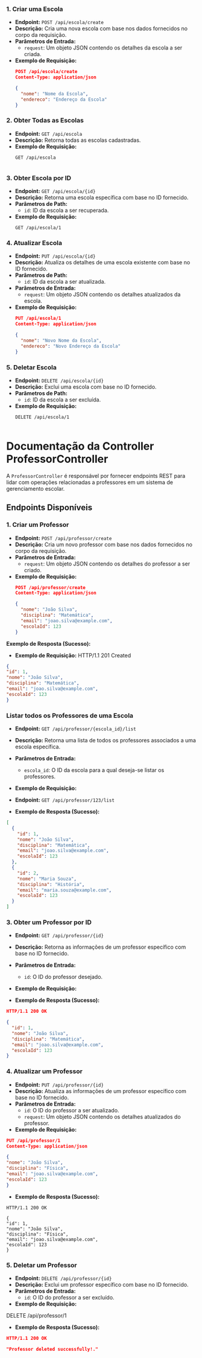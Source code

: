 ### 1. Criar uma Escola

- **Endpoint:** `POST /api/escola/create`
- **Descrição:** Cria uma nova escola com base nos dados fornecidos no corpo da requisição.
- **Parâmetros de Entrada:**
  - `request`: Um objeto JSON contendo os detalhes da escola a ser criada.
- **Exemplo de Requisição:**
  ```json
  POST /api/escola/create
  Content-Type: application/json

  {
    "nome": "Nome da Escola",
    "endereco": "Endereço da Escola"
  }

### 2. Obter Todas as Escolas

- **Endpoint:** `GET /api/escola`
- **Descrição:** Retorna todas as escolas cadastradas.
- **Exemplo de Requisição:**
  ```http
  GET /api/escola


### 3. Obter Escola por ID

- **Endpoint:** `GET /api/escola/{id}`
- **Descrição:** Retorna uma escola específica com base no ID fornecido.
- **Parâmetros de Path:**
  - `id`: ID da escola a ser recuperada.
- **Exemplo de Requisição:**
  ```http
  GET /api/escola/1

### 4. Atualizar Escola

- **Endpoint:** `PUT /api/escola/{id}`
- **Descrição:** Atualiza os detalhes de uma escola existente com base no ID fornecido.
- **Parâmetros de Path:**
  - `id`: ID da escola a ser atualizada.
- **Parâmetros de Entrada:**
  - `request`: Um objeto JSON contendo os detalhes atualizados da escola.
- **Exemplo de Requisição:**
  ```json
  PUT /api/escola/1
  Content-Type: application/json

  {
    "nome": "Novo Nome da Escola",
    "endereco": "Novo Endereço da Escola"
  }

### 5. Deletar Escola

- **Endpoint:** `DELETE /api/escola/{id}`
- **Descrição:** Exclui uma escola com base no ID fornecido.
- **Parâmetros de Path:**
  - `id`: ID da escola a ser excluída.
- **Exemplo de Requisição:**
  ```http
  DELETE /api/escola/1


# Documentação da Controller ProfessorController

A `ProfessorController` é responsável por fornecer endpoints REST para lidar com operações relacionadas a professores em um sistema de gerenciamento escolar.

## Endpoints Disponíveis

### 1. Criar um Professor

- **Endpoint:** `POST /api/professor/create`
- **Descrição:** Cria um novo professor com base nos dados fornecidos no corpo da requisição.
- **Parâmetros de Entrada:**
    - `request`: Um objeto JSON contendo os detalhes do professor a ser criado.
- **Exemplo de Requisição:**
  ```json
  POST /api/professor/create
  Content-Type: application/json

  {
    "nome": "João Silva",
    "disciplina": "Matemática",
    "email": "joao.silva@example.com",
    "escolaId": 123
  }

**Exemplo de Resposta (Sucesso):**
- **Exemplo de Requisição:**
HTTP/1.1 201 Created
```json
{
"id": 1,
"nome": "João Silva",
"disciplina": "Matemática",
"email": "joao.silva@example.com",
"escolaId": 123
}
```

### Listar todos os Professores de uma Escola

- **Endpoint:** `GET /api/professor/{escola_id}/list`
- **Descrição:** Retorna uma lista de todos os professores associados a uma escola específica.
- **Parâmetros de Entrada:**
    - `escola_id`: O ID da escola para a qual deseja-se listar os professores.
- **Exemplo de Requisição:**


- **Endpoint:** `GET /api/professor/123/list`

- **Exemplo de Resposta (Sucesso):**
```json
[
  {
    "id": 1,
    "nome": "João Silva",
    "disciplina": "Matemática",
    "email": "joao.silva@example.com",
    "escolaId": 123
  },
  {
    "id": 2,
    "nome": "Maria Souza",
    "disciplina": "História",
    "email": "maria.souza@example.com",
    "escolaId": 123
  }
]
```

### 3. Obter um Professor por ID

- **Endpoint:** `GET /api/professor/{id}`
- **Descrição:** Retorna as informações de um professor específico com base no ID fornecido.
- **Parâmetros de Entrada:**
  - `id`: O ID do professor desejado.
- **Exemplo de Requisição:**

- **Exemplo de Resposta (Sucesso):**
```json
HTTP/1.1 200 OK

{
  "id": 1,
  "nome": "João Silva",
  "disciplina": "Matemática",
  "email": "joao.silva@example.com",
  "escolaId": 123
}
```

### 4. Atualizar um Professor

- **Endpoint:** `PUT /api/professor/{id}`
- **Descrição:** Atualiza as informações de um professor específico com base no ID fornecido.
- **Parâmetros de Entrada:**
  - `id`: O ID do professor a ser atualizado.
  - `request`: Um objeto JSON contendo os detalhes atualizados do professor.
- **Exemplo de Requisição:**
```json
PUT /api/professor/1
Content-Type: application/json

{
"nome": "João Silva",
"disciplina": "Física",
"email": "joao.silva@example.com",
"escolaId": 123
}
```
  
- **Exemplo de Resposta (Sucesso):**
```
HTTP/1.1 200 OK

{
"id": 1,
"nome": "João Silva",
"disciplina": "Física",
"email": "joao.silva@example.com",
"escolaId": 123
}
```

### 5. Deletar um Professor

- **Endpoint:** `DELETE /api/professor/{id}`
- **Descrição:** Exclui um professor específico com base no ID fornecido.
- **Parâmetros de Entrada:**
    - `id`: O ID do professor a ser excluído.
- **Exemplo de Requisição:**

DELETE /api/professor/1

- **Exemplo de Resposta (Sucesso):**

```json
HTTP/1.1 200 OK

"Professor deleted successfully!."
```
